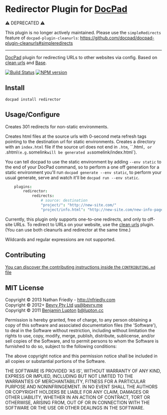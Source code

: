# Redirector Plugin for [DocPad](https://docpad.org)

⚠️ DEPRECATED ⚠️

This plugin is no longer actively maintained. Please use the `simpleRedirects` feature of `docpad-plugin-cleanurls`: https://github.com/docpad/docpad-plugin-cleanurls#simpleredirects

---

[DocPad](https://docpad.org) plugin for redirecting URLs to other websites via config. Based on [clean urls](https://github.com/docpad/docpad-plugin-cleanurls) and [Base](https://github.com/bevry/base).

[![Build Status](https://travis-ci.org/nfriedly/docpad-plugin-redirector.png?branch=master)](https://travis-ci.org/nfriedly/docpad-plugin-redirector)
[![NPM version](https://badge.fury.io/js/docpad-plugin-redirector.png)](http://badge.fury.io/js/docpad-plugin-redirector)


## Install

```
docpad install redirector
```


## Usage/Configure

Creates 301 redirects for non-static environments.

Creates html files at the source urls with 0-second meta refresh tags pointing to the destination url for static environments. Creates a directory with an `index.html` file if the source url does not end in `.htm`, ``.html`, or `.shtml` (e.g. `somelink` will be generated as `somelink/index.html`).

You can tell docpad to use the static environment by adding `--env static` to the end of your DocPad command, so to perform a one off generation for a static environment you'll run `docpad generate --env static`, to perform your usual generate, serve and watch it'll be `docpad run --env static`.

``` coffee
    plugins:
        redirector:
            redirects: 
                # source: destination
                "project/": "http://new-site.com/"
                "project/info.html": "http://new-site.com/new-info-page"
```

Currently, this plugin only supports one-to-one redirects, and only to off-site URLs. To redirect to URLs on your website, use the [clean urls](https://github.com/docpad/docpad-plugin-cleanurls) plugin. (You can use both cleanurls and redirector at the same time.)

Wildcards and regular expressions are not supported.



## Contributing
[You can discover the contributing instructions inside the `CONTRIBUTING.md` file](https://github.com/nfriedly/docpad-plugin-redirector/blob/master/CONTRIBUTING.md)



## MIT License

Copyright &copy; 2013 Nathan Friedly - http://nfriedly.com
<br/>Copyright &copy; 2012+ [Bevry Pty Ltd](http://bevry.me) <us@bevry.me>
<br/>Copyright &copy; 2011 [Benjamin Lupton](http://balupton.com) <b@lupton.cc>

Permission is hereby granted, free of charge, to any person obtaining a copy of this software and associated documentation files (the 'Software'), to deal in the Software without restriction, including without limitation the rights to use, copy, modify, merge, publish, distribute, sublicense, and/or sell copies of the Software, and to permit persons to whom the Software is furnished to do so, subject to the following conditions:

The above copyright notice and this permission notice shall be included in all copies or substantial portions of the Software.

THE SOFTWARE IS PROVIDED 'AS IS', WITHOUT WARRANTY OF ANY KIND, EXPRESS OR IMPLIED, INCLUDING BUT NOT LIMITED TO THE WARRANTIES OF MERCHANTABILITY, FITNESS FOR A PARTICULAR PURPOSE AND NONINFRINGEMENT. IN NO EVENT SHALL THE AUTHORS OR COPYRIGHT HOLDERS BE LIABLE FOR ANY CLAIM, DAMAGES OR OTHER LIABILITY, WHETHER IN AN ACTION OF CONTRACT, TORT OR OTHERWISE, ARISING FROM, OUT OF OR IN CONNECTION WITH THE SOFTWARE OR THE USE OR OTHER DEALINGS IN THE SOFTWARE.
